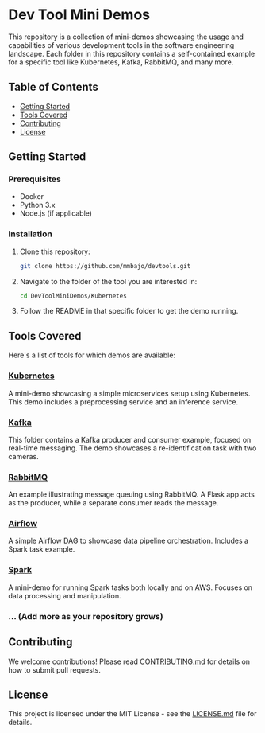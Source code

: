# Dev Tool Mini Demos

This repository is a collection of mini-demos showcasing the usage and capabilities of various development tools in the software engineering landscape. Each folder in this repository contains a self-contained example for a specific tool like Kubernetes, Kafka, RabbitMQ, and many more.

## Table of Contents

- [Getting Started](#getting-started)
- [Tools Covered](#tools-covered)
- [Contributing](#contributing)
- [License](#license)

## Getting Started

### Prerequisites

- Docker
- Python 3.x
- Node.js (if applicable)
  
### Installation

1. Clone this repository:

    ```bash
    git clone https://github.com/mmbajo/devtools.git
    ```

2. Navigate to the folder of the tool you are interested in:

    ```bash
    cd DevToolMiniDemos/Kubernetes
    ```

3. Follow the README in that specific folder to get the demo running.

## Tools Covered

Here's a list of tools for which demos are available:

### [Kubernetes](./Kubernetes/)

A mini-demo showcasing a simple microservices setup using Kubernetes. This demo includes a preprocessing service and an inference service.

### [Kafka](./Kafka/)

This folder contains a Kafka producer and consumer example, focused on real-time messaging. The demo showcases a re-identification task with two cameras.

### [RabbitMQ](./RabbitMQ/)

An example illustrating message queuing using RabbitMQ. A Flask app acts as the producer, while a separate consumer reads the message.

### [Airflow](./Airflow/)

A simple Airflow DAG to showcase data pipeline orchestration. Includes a Spark task example.

### [Spark](./Spark/)

A mini-demo for running Spark tasks both locally and on AWS. Focuses on data processing and manipulation.

### ... (Add more as your repository grows)

## Contributing

We welcome contributions! Please read [CONTRIBUTING.md](CONTRIBUTING.md) for details on how to submit pull requests.

## License

This project is licensed under the MIT License - see the [LICENSE.md](LICENSE.md) file for details.